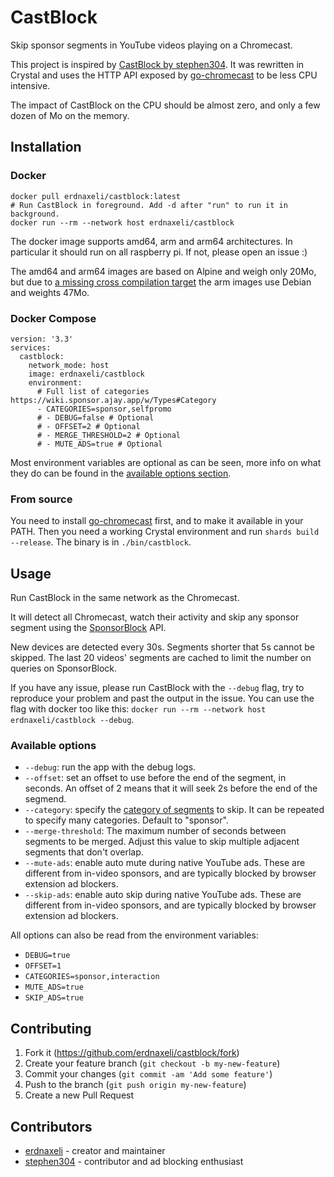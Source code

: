 # CastBlock

Skip sponsor segments in YouTube videos playing on a Chromecast.

This project is inspired by [CastBlock by stephen304](https://github.com/stephen304/castblock-legacy).
It was rewritten in Crystal and uses the HTTP API exposed by [go-chromecast](https://github.com/vishen/go-chromecast) to be less CPU intensive.

The impact of CastBlock on the CPU should be almost zero, and only a few dozen of Mo on the memory.

## Installation

### Docker

```
docker pull erdnaxeli/castblock:latest
# Run CastBlock in foreground. Add -d after "run" to run it in background.
docker run --rm --network host erdnaxeli/castblock
```

The docker image supports amd64, arm and arm64 architectures.
In particular it should run on all raspberry pi.
If not, please open an issue :)

The amd64 and arm64 images are based on Alpine and weigh only 20Mo, but due to [a missing cross compilation target](https://github.com/crystal-lang/crystal/issues/5467) the arm images use Debian and weights 47Mo.

### Docker Compose

```
version: '3.3'
services:
  castblock:
    network_mode: host
    image: erdnaxeli/castblock
    environment:
      # Full list of categories https://wiki.sponsor.ajay.app/w/Types#Category
      - CATEGORIES=sponsor,selfpromo
      # - DEBUG=false # Optional
      # - OFFSET=2 # Optional
      # - MERGE_THRESHOLD=2 # Optional
      # - MUTE_ADS=true # Optional
```

Most environment variables are optional as can be seen, more info on what they do can be found in the [available options section](#available-options).

### From source

You need to install [go-chromecast](https://github.com/vishen/go-chromecast) first, and to make it available in your PATH.
Then you need a working Crystal environment and run `shards build --release`.
The binary is in `./bin/castblock`.

## Usage

Run CastBlock in the same network as the Chromecast.

It will detect all Chromecast, watch their activity and skip any sponsor segment using the [SponsorBlock](https://sponsor.ajay.app/) API.

New devices are detected every 30s.
Segments shorter that 5s cannot be skipped. The last 20 videos' segments are cached to limit the number on queries on SponsorBlock.

If you have any issue, please run CastBlock with the `--debug` flag, try to reproduce your problem and past the output in the issue.
You can use the flag with docker too like this: `docker run --rm --network host erdnaxeli/castblock --debug`.

### Available options

* `--debug`: run the app with the debug logs.
* `--offset`: set an offset to use before the end of the segment, in seconds.
  An offset of 2 means that it will seek 2s before the end of the segmend.
* `--category`: specify the [category of segments](https://github.com/ajayyy/SponsorBlock/wiki/Types#category) to skip.
  It can be repeated to specify many categories.
  Default to "sponsor".
* `--merge-threshold`: The maximum number of seconds between segments to be merged.
  Adjust this value to skip multiple adjacent segments that don't overlap.
* `--mute-ads`: enable auto mute during native YouTube ads. These are different
  from in-video sponsors, and are typically blocked by browser extension ad blockers.
* `--skip-ads`: enable auto skip during native YouTube ads. These are different
  from in-video sponsors, and are typically blocked by browser extension ad blockers.

All options can also be read from the environment variables:

* `DEBUG=true`
* `OFFSET=1`
* `CATEGORIES=sponsor,interaction`
* `MUTE_ADS=true`
* `SKIP_ADS=true`

## Contributing

1. Fork it (<https://github.com/erdnaxeli/castblock/fork>)
2. Create your feature branch (`git checkout -b my-new-feature`)
3. Commit your changes (`git commit -am 'Add some feature'`)
4. Push to the branch (`git push origin my-new-feature`)
5. Create a new Pull Request

## Contributors

- [erdnaxeli](https://github.com/erdnaxeli) - creator and maintainer
- [stephen304](https://github.com/stephen304) - contributor and ad blocking enthusiast
